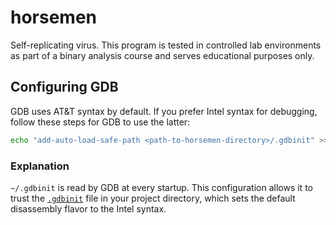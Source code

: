 # horsemen
Self-replicating virus. This program is tested in controlled lab environments as part of a binary analysis course and serves educational purposes only.
## Configuring GDB
GDB uses AT&T syntax by default. If you prefer Intel syntax for debugging, follow these steps for GDB to use the latter:
```sh
echo "add-auto-load-safe-path <path-to-horsemen-directory>/.gdbinit" >> ~/.gdbinit
```
### Explanation
`~/.gdbinit` is read by GDB at every startup. This configuration allows it to trust the [`.gdbinit`](.gdbinit) file in your project directory, which sets the default disassembly flavor to the Intel syntax.
